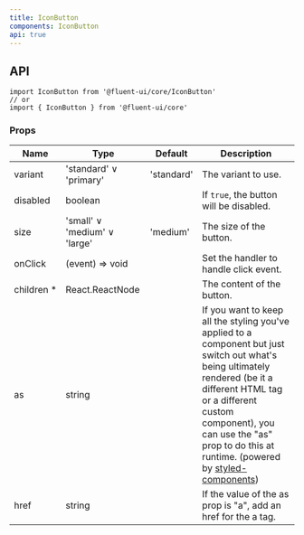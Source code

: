 ```yaml
---
title: IconButton
components: IconButton
api: true
---
```


## API

```
import IconButton from '@fluent-ui/core/IconButton'
// or
import { IconButton } from '@fluent-ui/core'
```

### Props

| Name | Type | Default | Description |
| --- | --- | --- | --- |
| variant | 'standard' &or; 'primary' | 'standard' | The variant to use. |
| disabled | boolean |  | If `true`, the button will be disabled. |
| size | 'small' &or; 'medium' &or; 'large' | 'medium' | The size of the button. |
| onClick | (event) => void |  | Set the handler to handle click event. |
| children&nbsp;* | React.ReactNode |  | The content of the button. |
| as | string |  | If you want to keep all the styling you've applied to a component but just switch out what's being ultimately rendered (be it a different HTML tag or a different custom component), you can use the "as" prop to do this at runtime. (powered by [styled-components](https://github.com/styled-components/styled-components)) |
| href | string |  | If the value of the as prop is "a", add an href for the a tag. |
